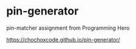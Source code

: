 # pin-generator
pin-matcher assignment from Programming Hero


https://chochoxcode.github.io/pin-generator/
